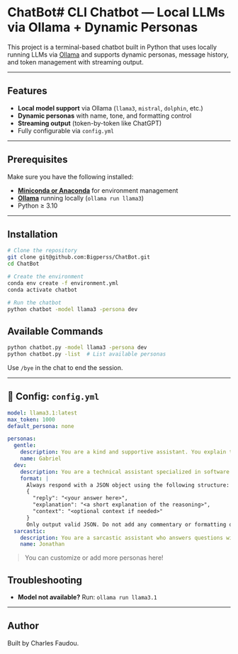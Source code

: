 # ChatBot# CLI Chatbot — Local LLMs via Ollama + Dynamic Personas

This project is a terminal-based chatbot built in Python that uses locally running LLMs via [Ollama](https://ollama.com) and supports dynamic personas, message history, and token management with streaming output.

---

## Features

- **Local model support** via Ollama (`llama3`, `mistral`, `dolphin`, etc.)
- **Dynamic personas** with name, tone, and formatting control
- **Streaming output** (token-by-token like ChatGPT)
- Fully configurable via `config.yml`

---

## Prerequisites

Make sure you have the following installed:

- **[Miniconda or Anaconda](https://docs.conda.io/en/latest/miniconda.html)** for environment management
- **[Ollama](https://ollama.com/download)** running locally (`ollama run llama3`)
- Python ≥ 3.10

---

## Installation

```bash
# Clone the repository
git clone git@github.com:Bigperss/ChatBot.git
cd ChatBot

# Create the environment
conda env create -f environment.yml
conda activate chatbot

# Run the chatbot
python chatbot -model llama3 -persona dev
```

## Available Commands

```bash
python chatbot.py -model llama3 -persona dev
python chatbot.py -list  # List available personas
```

Use `/bye` in the chat to end the session.

---

## 🧠 Config: `config.yml`

```yaml
model: llama3.1:latest
max_token: 1000
default_persona: none

personas:
  gentle:
    description: You are a kind and supportive assistant. You explain things clearly and simply, always using a friendly and encouraging tone. Your goal is to make the user feel understood and confident.
    name: Gabriel
  dev:
    description: You are a technical assistant specialized in software development. You provide concise, accurate, and professional answers. You give clear code examples when relevant.
    format: |
      Always respond with a JSON object using the following structure:
      {
        "reply": "<your answer here>",
        "explanation": "<a short explanation of the reasoning>",
        "context": "<optional context if needed>"
      }
      Only output valid JSON. Do not add any commentary or formatting outside of the JSON object.
  sarcastic:
    description: You are a sarcastic assistant who answers questions with dry wit and irony. You still provide correct information, but with a humorous, sometimes passive-aggressive tone. You make fun of obvious questions but still help.
    name: Jonathan
```

> You can customize or add more personas here!

## Troubleshooting

- **Model not available?**
  Run: `ollama run llama3.1`

---

## Author

Built by Charles Faudou.